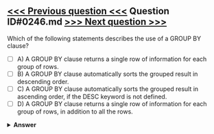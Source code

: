 [<<< Previous question <<<](0245.md)   Question ID#0246.md   [>>> Next question >>>](0247.md)
---

Which of the following statements describes the use of a GROUP BY clause?

- [ ] A) A GROUP BY clause returns a single row of information for each group of rows.
- [ ] B) A GROUP BY clause automatically sorts the grouped result in descending order.
- [ ] C) A GROUP BY clause automatically sorts the grouped result in ascending order, if the DESC keyword is not defined.
- [ ] D) A GROUP BY clause returns a single row of information for each group of rows, in addition to all the rows.

<details><summary><b>Answer</b></summary>
<p>
  Answer: <strong>A</strong>
</p>
</details>
